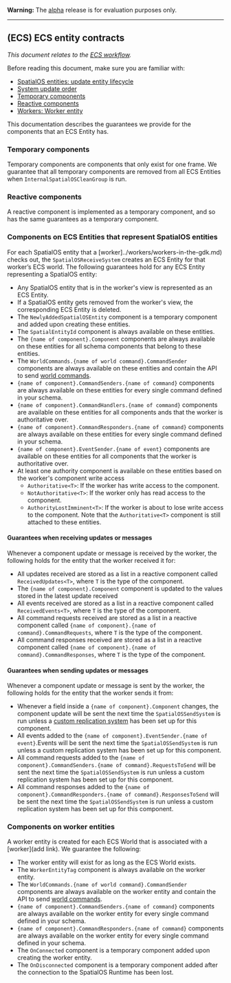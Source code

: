 
**Warning:** The [alpha](https://docs.improbable.io/reference/latest/shared/release-policy#maturity-stages) release is for evaluation purposes only.

-----
[//]: # (Doc of docs reference 4)
[//]: # (TODO - Tech writer pass)

## (ECS) ECS entity contracts
  _This document relates to the [ECS workflow](../intro-workflows-spos-entities.md)._

Before reading this document, make sure you are familiar with:
  * [SpatialOS entities: update entity lifecycle](../entity-lifecycle.md)
  * [System update order](./system-update-order.md)
  * [Temporary components](./temporary-components.md)
  * [Reactive components](./reactive-components.md)
  * [Workers: Worker entity](../workers/worker-entity.md)

This documentation describes the guarantees we provide for the components that an ECS Entity has.

### Temporary components
Temporary components are components that only exist for one frame. We guarantee that all temporary components are removed from all ECS Entities when `InternalSpatialOSCleanGroup` is run.

### Reactive components
A reactive component is implemented as a temporary component, and so has the same guarantees as a temporary component.

### Components on ECS Entities that represent SpatialOS entities

For each SpatialOS entity that a [worker]../workers/workers-in-the-gdk.md) checks out, the `SpatialOSReceiveSystem` creates an ECS Entity for that worker’s ECS world.
The following guarantees hold for any ECS Entity representing a SpatialOS entity:
  * Any SpatialOS entity that is in the worker's view is represented as an ECS Entity.
  * If a SpatialOS entity gets removed from the worker's view, the corresponding ECS Entity is deleted.
  * The `NewlyAddedSpatialOSEntity` component is a temporary component and added upon creating these entities.
  * The `SpatialEntityId` component is always available on these entities.
  * The `{name of component}.Component` components are always available on these entities for all schema components that belong to these entities.
  * The `WorldCommands.{name of world command}.CommandSender` components are always available on these entities and contain the API to send [world commands](./ecs-world-commands.md).
  * `{name of component}.CommandSenders.{name of command}` components are always available on these entities for every single command defined in your schema.
  * `{name of component}.CommandHandlers.{name of command}` components are available on these entities for all components ands that the worker is authoritative over.
  * `{name of component}.CommandResponders.{name of command}` components are always available on these entities for every single command defined in your schema.
  * `{name of component}.EventSender.{name of event}` components are available on these entities for all components that the worker is authoritative over.
  * At least one authority component is available on these entities based on the worker's component write access
    * `Authoritative<T>`: If the worker has write access to the component.
    * `NotAuthoritative<T>`: If the worker only has read access to the component.
    * `AuthorityLostImminent<T>`: If the worker is about to lose write access to the component. Note that the `Authoritative<T>` component is still attached to these entities.

#### Guarantees when receiving updates or messages
Whenever a component update or message is received by the worker, the following holds for the entity that the worker received it for:
  * All updates received are stored as a list in a reactive component called `ReceivedUpdates<T>`, where `T` is the type of the component.
  * The `{name of component}.Component` component is updated to the values stored in the latest update received
  * All events received are stored as a list in a reactive component called `ReceivedEvents<T>`, where `T` is the type of the component.
  * All command requests received are stored as a list in a reactive component called `{name of component}.{name of command}.CommandRequests`, where `T` is the type of the component.
  * All command responses received are stored as a list in a reactive component called `{name of component}.{name of command}.CommandResponses`, where `T` is the type of the component.

#### Guarantees when sending updates or messages
Whenever a component update or message is sent by the worker, the following holds for the entity that the worker sends it from:
  * Whenever a field inside a `{name of component}.Component` changes, the component update will be sent the next time the `SpatialOSSendSystem` is run unless a [custom replication system]() has been set up for this component.
  * All events added to the `{name of component}.EventSender.{name of event}`.Events will be sent the next time the `SpatialOSSendSystem` is run unless a custom replication system has been set up for this component.
  * All command requests added to the `{name of component}.CommandSenders.{name of command}.RequestsToSend`  will be sent the next time the `SpatialOSSendSystem` is run unless a custom replication system has been set up for this component.
  * All command responses added to the `{name of component}.CommandResponders.{name of command}.ResponsesToSend`  will be sent the next time the `SpatialOSSendSystem` is run unless a custom replication system has been set up for this component.

### Components on worker entities
A worker entity is created for each ECS World that is associated with a [worker](add link).
We guarantee the following:
  * The worker entity will exist for as long as the ECS World exists.
  * The `WorkerEntityTag` component is always available on the worker entity.
  * The `WorldCommands.{name of world command}.CommandSender` components are always available on the worker entity and contain the API to send [world commands](./ecs-world-commands.md).
  * `{name of component}.CommandSenders.{name of command}` components are always available on the worker entity for every single command defined in your schema.
  * `{name of component}.CommandResponders.{name of command}` components are always available on the worker entity for every single command defined in your schema.
  * The `OnConnected` component is a temporary component added upon creating the worker entity.
  * The `OnDisconnected` component is a temporary component added after the connection to the SpatialOS Runtime has been lost.
